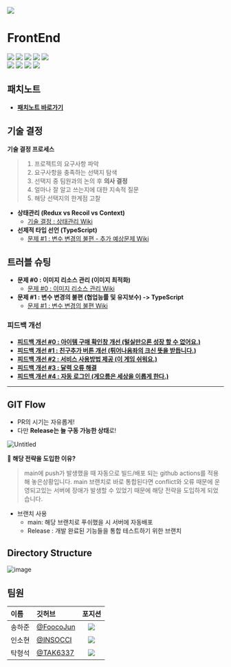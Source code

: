[![](https://lh6.googleusercontent.com/tAc1AUaOr_vvrct-cxED6ouKPWsEj1wWhR-u45Gc4MbDreZAguikZqpLQDbenLlHOGpcseSwPP3heE0YzrZQlcojP6yE2h45i-iCjMT3ub7Z5ZSDMw5ytqM7xvBT_b33yw=w4996)](https://docs.google.com/forms/d/e/1FAIpQLScJdPn8S2gt6h3kHaHvV2mC-g9kR017yAT2kzWKLcVyQgaCPA/viewform)

# FrontEnd
![](https://img.shields.io/badge/Visual%20Studio%20Code-007ACC.svg?&style=for-the-badge&logo=Visual%20Studio%20Code&logoColor=white)
![](https://img.shields.io/badge/React-61DAFB.svg?&style=for-the-badge&logo=React&logoColor=white)
![](https://img.shields.io/badge/TypeScript-3178C6.svg?&style=for-the-badge&logo=TypeScript&logoColor=white)
![](https://img.shields.io/badge/Amazon%20S3-569A31?style=for-the-badge&logo=Amazon%20S3&logoColor=white)
![](https://img.shields.io/badge/GitHub%20Actions-2088FF.svg?&style=for-the-badge&logo=GitHub%20Actions&logoColor=white)<br/>
![](https://img.shields.io/badge/Redux-764ABC.svg?&style=for-the-badge&logo=Redux&logoColor=white)
![](https://img.shields.io/badge/Axios-5A29E4.svg?&style=for-the-badge&logo=Axios&logoColor=white)
![](https://img.shields.io/badge/styled%20components-DB7093.svg?&style=for-the-badge&logo=styled%20components&logoColor=white)
![](https://img.shields.io/badge/Burger%20King-D62300.svg?&style=for-the-badge&logo=Burger%20King&logoColor=white)

## 패치노트
- [**패치노트 바로가기**](https://github.com/finalproject-hanghae/DontBeWeak-FE/wiki/%ED%8C%A8%EC%B9%98%EB%85%B8%ED%8A%B8-:-%EC%95%BD%ED%95%B4%EC%A7%80%EC%A7%80%EB%A7%88)

## 기술 결정
**기술 결정 프로세스**<br/>

> 1. 프로젝트의 요구사항 파악
> 2. 요구사항을 충족하는 선택지 탐색
> 3. 선택지 중 팀원과의 논의 후 **의사 결정**
> 4. 얼마나 잘 알고 쓰는지에 대한 지속적 질문<br/>
> 5. 해당 선택지의 한계점 고찰

- **상태관리 (Redux vs Recoil vs Context)**
  - [기술 결정 : 상태관리 Wiki](https://github.com/finalproject-hanghae/DontBeWeak-FE/wiki/%EA%B8%B0%EC%88%A0-%EA%B2%B0%EC%A0%95-%230-:-%EC%83%81%ED%83%9C%EA%B4%80%EB%A6%AC)
- **선제적 타입 선언 (TypeScript)**
  - [문제 #1 : 변수 변경의 불편 - 추가 예상문제 Wiki](https://github.com/finalproject-hanghae/DontBeWeak-FE/wiki/%EB%AC%B8%EC%A0%9C-%231-:-%EB%B3%80%EC%88%98-%EB%B3%80%EA%B2%BD%EC%9D%98-%EB%B6%88%ED%8E%B8#%EC%B6%94%EA%B0%80-%EC%98%88%EC%83%81-%EB%AC%B8%EC%A0%9C)

## 트러블 슈팅
- **문제 #0 : 이미지 리소스 관리 (이미지 최적화)**
  - [문제 #0 : 이미지 리소스 관리 Wiki](https://github.com/finalproject-hanghae/DontBeWeak-FE/wiki/%EB%AC%B8%EC%A0%9C-%230-:-%EC%9D%B4%EB%AF%B8%EC%A7%80-%EB%A6%AC%EC%86%8C%EC%8A%A4-%EA%B4%80%EB%A6%AC)
- **문제 #1 : 변수 변경의 불편 (협업능률 및 유지보수) -> TypeScript**
  - [문제 #1 : 변수 변경의 불편 Wiki](https://github.com/finalproject-hanghae/DontBeWeak-FE/wiki/%EB%AC%B8%EC%A0%9C-%231-:-%EB%B3%80%EC%88%98-%EB%B3%80%EA%B2%BD%EC%9D%98-%EB%B6%88%ED%8E%B8)
  
### 피드백 개선
- [**피드백 개선 #0 : 아이템 구매 확인창 개선 (털실만으론 성장 할 수 없어요.)**](https://github.com/finalproject-hanghae/DontBeWeak-FE/wiki/%ED%94%BC%EB%93%9C%EB%B0%B1-%EA%B0%9C%EC%84%A0-%230-:-%EC%95%84%EC%9D%B4%ED%85%9C-%EA%B5%AC%EB%A7%A4-%ED%99%95%EC%9D%B8%EC%B0%BD-%EA%B0%9C%EC%84%A0-(%ED%84%B8%EC%8B%A4%EB%A7%8C%EC%9C%BC%EB%A1%A0-%EC%84%B1%EC%9E%A5-%ED%95%A0-%EC%88%98-%EC%97%86%EC%96%B4%EC%9A%94.))
- [**피드백 개선 #1 : 친구추가 버튼 개선 (튀어나옴좌의 크신 뜻을 받듭니다.)**](https://github.com/finalproject-hanghae/DontBeWeak-FE/wiki/%ED%94%BC%EB%93%9C%EB%B0%B1-%EA%B0%9C%EC%84%A0-%231-:-%EC%B9%9C%EA%B5%AC%EC%B6%94%EA%B0%80-%EB%B2%84%ED%8A%BC-%EA%B0%9C%EC%84%A0-(%ED%8A%80%EC%96%B4%EB%82%98%EC%98%B4%EC%A2%8C%EC%9D%98-%ED%81%AC%EC%8B%A0-%EB%9C%BB%EC%9D%84-%EB%B0%9B%EB%93%AD%EB%8B%88%EB%8B%A4.))
- [**피드백 개선 #2 : 서비스 사용방법 제공 (이 게임 쉬워요.)**](https://github.com/finalproject-hanghae/DontBeWeak-FE/wiki/%ED%94%BC%EB%93%9C%EB%B0%B1-%EA%B0%9C%EC%84%A0-%232-:-%EC%84%9C%EB%B9%84%EC%8A%A4-%EC%82%AC%EC%9A%A9%EB%B0%A9%EB%B2%95-%EC%A0%9C%EA%B3%B5-(%EC%9D%B4-%EA%B2%8C%EC%9E%84-%EC%89%AC%EC%9B%8C%EC%9A%94.))
- [**피드백 개선 #3 : 달력 오류 해결**](https://github.com/finalproject-hanghae/DontBeWeak-FE/wiki/%ED%94%BC%EB%93%9C%EB%B0%B1-%EA%B0%9C%EC%84%A0-%233-:-%EB%8B%AC%EB%A0%A5-%EC%98%A4%EB%A5%98-%ED%95%B4%EA%B2%B0)
- [**피드백 개선 #4 : 자동 로그인 (게으름은 세상을 이롭게 한다.)**](https://github.com/finalproject-hanghae/DontBeWeak-FE/wiki/%ED%94%BC%EB%93%9C%EB%B0%B1-%EA%B0%9C%EC%84%A0-%234-:-%EC%9E%90%EB%8F%99-%EB%A1%9C%EA%B7%B8%EC%9D%B8-(%EA%B2%8C%EC%9C%BC%EB%A6%84%EC%9D%80-%EC%84%B8%EC%83%81%EC%9D%84-%EC%9D%B4%EB%A1%AD%EA%B2%8C-%ED%95%9C%EB%8B%A4.))

---

## GIT Flow

- PR의 시기는 자유롭게!
- 다만 **Release는 늘 구동 가능한 상태**로!

![Untitled](https://www.notion.so/image/https%3A%2F%2Fs3-us-west-2.amazonaws.com%2Fsecure.notion-static.com%2Fba430953-3405-43e5-ac07-bbb32d32c95d%2FUntitled.png?table=block&id=58f98201-d230-4ecb-aab2-b0ac87477145&spaceId=1be52488-8341-41f7-9e7a-1ca0cb106a74&width=2000&userId=fe00f85b-4d3a-4f47-b7b3-438729231f22&cache=v2)


**📌 해당 전략을 도입한 이유?**
> main에 push가 발생했을 때 자동으로 빌드/배포 되는 github actions를 적용해 놓은상황입니다.
> main 브랜치로 바로 통합된다면 conflict와 오류 때문에 운영되고있는 서버에 장애가 발생할 수 있었기 때문에 해당 전략을 도입하게 되었습니다.

- 브랜치 사용
    - main: 해당 브랜치로 푸쉬했을 시 서버에 자동배포
    - Release : 개발 완료된 기능들을 통합 테스트하기 위한 브랜치
    

## Directory Structure

![image](https://user-images.githubusercontent.com/85068289/189492252-dc2e2947-bcc9-4524-a258-07d50ebdd31e.png)

## 팀원
| 이름  | 깃허브 | 포지션 |
|:----------|:----------|:----------:|
| 송하준 | [@FoocoJun](https://github.com/FoocoJun) |![](https://img.shields.io/badge/-FE-blue)|
| 인소현 | [@INSOCCI](https://github.com/INSOCCI) |![](https://img.shields.io/badge/-FE-blue)|
| 탁형석 | [@TAK6337](https://github.com/TAK6337) |![](https://img.shields.io/badge/-FE-blue)|
